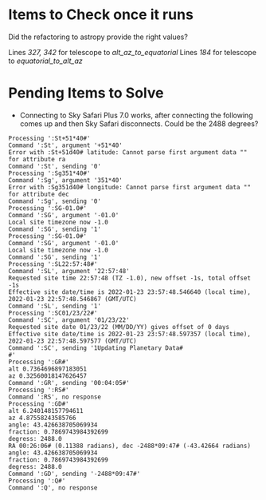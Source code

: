 # Items to Check once it runs
Did the refactoring to astropy provide the right values?

Lines *327, 342* for telescope to *alt_az_to_equatorial*
Lines *184* for telescope to *equatorial_to_alt_az*

# Pending Items to Solve

- Connecting to Sky Safari Plus 7.0 works, after connecting the following comes up and then Sky Safari disconnects. Could be the 2488 degrees?
```
Processing ':St+51*40#'
Command ':St', argument '+51*40'
Error with :St+51d40# latitude: Cannot parse first argument data "" for attribute ra
Command ':St', sending '0'
Processing ':Sg351*40#'
Command ':Sg', argument '351*40'
Error with :Sg351d40# longitude: Cannot parse first argument data "" for attribute dec
Command ':Sg', sending '0'
Processing ':SG-01.0#'
Command ':SG', argument '-01.0'
Local site timezone now -1.0
Command ':SG', sending '1'
Processing ':SG-01.0#'
Command ':SG', argument '-01.0'
Local site timezone now -1.0
Command ':SG', sending '1'
Processing ':SL22:57:48#'
Command ':SL', argument '22:57:48'
Requested site time 22:57:48 (TZ -1.0), new offset -1s, total offset -1s
Effective site date/time is 2022-01-23 23:57:48.546640 (local time), 2022-01-23 22:57:48.546867 (GMT/UTC)
Command ':SL', sending '1'
Processing ':SC01/23/22#'
Command ':SC', argument '01/23/22'
Requested site date 01/23/22 (MM/DD/YY) gives offset of 0 days
Effective site date/time is 2022-01-23 23:57:48.597357 (local time), 2022-01-23 22:57:48.597577 (GMT/UTC)
Command ':SC', sending '1Updating Planetary Data#                              #'
Processing ':GR#'
alt 0.7364696897183051
az 0.32560018147626457
Command ':GR', sending '00:04:05#'
Processing ':RS#'
Command ':RS', no response
Processing ':GD#'
alt 6.240148157794611
az 4.87558243585766
angle: 43.426638705069934
fraction: 0.7869743984392699
degress: 2488.0
RA 00:26:06# (0.11388 radians), dec -2488*09:47# (-43.42664 radians)
angle: 43.426638705069934
fraction: 0.7869743984392699
degress: 2488.0
Command ':GD', sending '-2488*09:47#'
Processing ':Q#'
Command ':Q', no response
```
